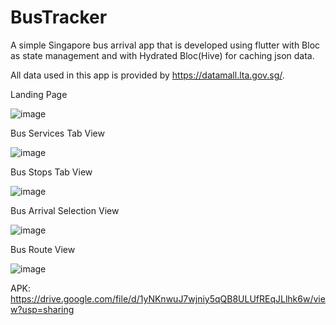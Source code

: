 # BusTracker

A simple Singapore bus arrival app that is developed using flutter with Bloc as state management and with Hydrated Bloc(Hive) for caching json data.

All data used in this app is provided by https://datamall.lta.gov.sg/.

Landing Page

![image](https://user-images.githubusercontent.com/79257863/126892993-76e8d549-c56b-4307-bfac-6fe8f58f0ef5.png)

Bus Services Tab View

![image](https://user-images.githubusercontent.com/79257863/126893002-46eee694-bde6-486d-a8c2-c08bbb5cfd3f.png)

Bus Stops Tab View

![image](https://user-images.githubusercontent.com/79257863/126893016-d38a0ce7-19d6-45c5-8612-15a20f3e561c.png)

Bus Arrival Selection View

![image](https://user-images.githubusercontent.com/79257863/126893028-9c29d671-a92d-448f-8d7c-c1fdc7548c4c.png)

Bus Route View

![image](https://user-images.githubusercontent.com/79257863/126893047-3c6bace6-19db-49df-870c-a0d9de0aac91.png)


APK: https://drive.google.com/file/d/1yNKnwuJ7wjniy5qQB8ULUfREqJLlhk6w/view?usp=sharing

